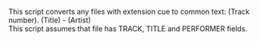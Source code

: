 This script converts any files with extension cue to common text: (Track number). (Title) - (Artist)<br />
This script assumes that file has TRACK, TITLE and PERFORMER fields.
